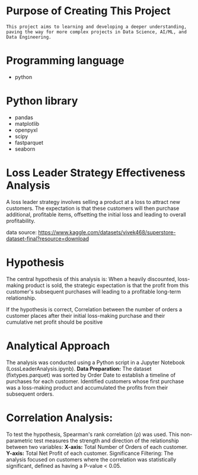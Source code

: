 # Purpose of Creating This Project
    This project aims to learning and developing a deeper understanding, paving the way for more complex projects in Data Science, AI/ML, and Data Engineering.

# Programming language
- python

# Python library
- pandas
- matplotlib
- openpyxl
- scipy
- fastparquet
- seaborn

# Loss Leader Strategy Effectiveness Analysis
A loss leader strategy involves selling a product at a loss to attract new customers. The expectation is that these customers will then purchase additional, profitable items, offsetting the initial loss and leading to overall profitability.

data source: https://www.kaggle.com/datasets/vivek468/superstore-dataset-final?resource=download

# Hypothesis
The central hypothesis of this analysis is: When a heavily discounted, loss-making product is sold, the strategic expectation is that the profit from this customer's subsequent purchases will leading to a profitable long-term relationship.

If the hypothesis is correct, Correlation between the number of orders a customer places after their initial loss-making purchase and their cumulative net profit should be positive

# Analytical Approach
The analysis was conducted using a Python script in a Jupyter Notebook (LossLeaderAnalysis.ipynb).
**Data Preparation:** The dataset (fixtypes.parquet) was sorted by Order Date to establish a timeline of purchases for each customer. Identified customers whose first purchase was a loss-making product and accumulated the profits from their subsequent orders.

# Correlation Analysis:
To test the hypothesis, Spearman's rank correlation (ρ) was used. This non-parametric test measures the strength and direction of the relationship between two variables:
**X-axis:** Total Number of Orders of each customer.
**Y-axis:** Total Net Profit of each customer.
Significance Filtering: The analysis focused on customers where the correlation was statistically significant, defined as having a P-value < 0.05.
